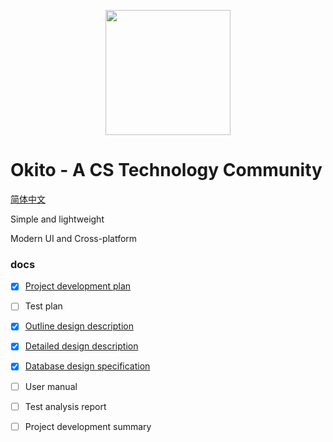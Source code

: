 <p align="center">
  <picture>
    <source media="(prefers-color-scheme: dark)" srcset="https://mypic-1305118058.cos.ap-hongkong.myqcloud.com/img/okito.svg">
    <img src="https://mypic-1305118058.cos.ap-hongkong.myqcloud.com/img/okito.svg" width="200" />
  </picture>
</p>

# Okito - A CS Technology Community

[简体中文](/README_zh-cn.md)

Simple and lightweight

Modern UI and Cross-platform

### docs

- [x] [Project development plan](docs/1-project-development-plan.md)

- [ ] Test plan

- [x] [Outline design description](docs/3-outline-design-description.md)

- [x] [Detailed design description](docs/4-detailed-design-description.md)

- [x] [Database design specification](docs/5-database-design-specification.md)

- [ ] User manual

- [ ] Test analysis report

- [ ] Project development summary
